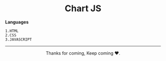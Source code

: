 <h1 align="center">Chart JS</h1>


**Languages**
```
1.HTML
2.CSS
3.JAVASCRIPT
```

<hr>
<p align="center">Thanks for coming, Keep coming ❤️.</p>